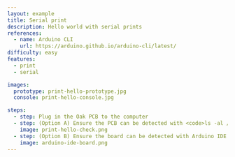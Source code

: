 ```yaml
---
layout: example
title: Serial print
description: Hello world with serial prints
references:
  - name: Arduino CLI
    url: https://arduino.github.io/arduino-cli/latest/
difficulty: easy
features:
  - print
  - serial

images:
  prototype: print-hello-prototype.jpg
  console: print-hello-console.jpg

steps:
  - step: Plug in the Oak PCB to the computer
  - step: (Option A) Ensure the PCB can be detected with <code>ls -al /dev/cu.usbmodem</code> and <code>arduino-cli board list</code>. Run <code>make</code> to compile and upload the code to the board.
    image: print-hello-check.png
  - step: (Option B) Ensure the board can be detected with Arduino IDE. Compile and upload the code to the board.
    image: arduino-ide-board.png
---
```

